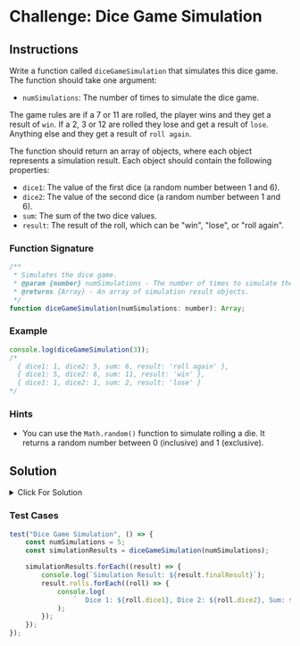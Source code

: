 # Challenge: Dice Game Simulation

## Instructions

Write a function called `diceGameSimulation` that simulates this dice game. The function should take one argument:

-   `numSimulations`: The number of times to simulate the dice game.

The game rules are if a 7 or 11 are rolled, the player wins and they get a result of `win`. If a 2, 3 or 12 are rolled they lose and get a result of `lose`. Anything else and they get a result of `roll again`.

The function should return an array of objects, where each object represents a simulation result. Each object should contain the following properties:

-   `dice1`: The value of the first dice (a random number between 1 and 6).
-   `dice2`: The value of the second dice (a random number between 1 and 6).
-   `sum`: The sum of the two dice values.
-   `result`: The result of the roll, which can be "win", "lose", or "roll again".

### Function Signature

```js
/**
 * Simulates the dice game.
 * @param {number} numSimulations - The number of times to simulate the dice game.
 * @returns {Array} - An array of simulation result objects.
 */
function diceGameSimulation(numSimulations: number): Array;
```

### Example

```js
console.log(diceGameSimulation(3));
/*
  { dice1: 1, dice2: 5, sum: 6, result: 'roll again' },
  { dice1: 5, dice2: 6, sum: 11, result: 'win' },
  { dice1: 1, dice2: 1, sum: 2, result: 'lose' }
*/
```

### Hints

-   You can use the `Math.random()` function to simulate rolling a die. It returns a random number between 0 (inclusive) and 1 (exclusive).

## Solution

<details>
  <summary>Click For Solution</summary>

```js
function rollDice() {
    return Math.floor(Math.random() * 6) + 1;
}

function diceGameSimulation(numSimulations) {
    const results = [];

    for (let i = 0; i < numSimulations; i++) {
        const dice1 = rollDice();
        const dice2 = rollDice();
        const sum = dice1 + dice2;

        let result = "";
        if (sum === 7 || sum === 11) {
            result = "win";
        } else if (sum === 2 || sum === 3 || sum === 12) {
            result = "lose";
        } else {
            result = "roll again";
        }

        results.push({ dice1, dice2, sum, result });
    }

    return results;
}

module.exports = diceGameSimulation;
```

### Explanation

-   The `rollDice` function simulates rolling a single die. It uses `Math.random()` to generate a random decimal between 0 (inclusive) and 1 (exclusive), multiplies it by 6, rounds down, and adds 1 to get a random number between 1 and 6.
-   The `diceGameSimulation` function simulates the dice game for the specified number of simulations. It uses the `rollDice` function to generate random dice values and calculates the sum of the two dice.
-   Depending on the sum, the `result` property is determined according to the game rules.
-   The results of each simulation are stored in an array of objects.
-   The module exports the `diceGameSimulation` function to make it accessible in other files.

</details>

### Test Cases

```js
test("Dice Game Simulation", () => {
    const numSimulations = 5;
    const simulationResults = diceGameSimulation(numSimulations);

    simulationResults.forEach((result) => {
        console.log(`Simulation Result: ${result.finalResult}`);
        result.rolls.forEach((roll) => {
            console.log(
                `  Dice 1: ${roll.dice1}, Dice 2: ${roll.dice2}, Sum: ${roll.sum}, Result: ${roll.result}`
            );
        });
    });
});
```
